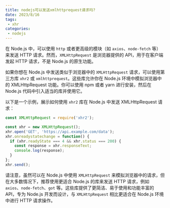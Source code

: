 ```yaml
---
title: nodejs可以发送xmlhttprequest请求吗?
date: 2023/8/16
tags:
 - xhr
categories:
 - nodejs
---
```


在 Node.js 中，可以使用 `http` 或者更高级的模块（如 `axios`、`node-fetch` 等）来发送 HTTP 请求。然而，`XMLHttpRequest` 是浏览器提供的 API，用于在客户端发起 HTTP 请求，不是 Node.js 的原生功能。

如果你想在 Node.js 中发送类似于浏览器中的 `XMLHttpRequest` 请求，可以使用第三方库 `xhr2` 或 `xmlhttprequest`。这些库允许你在 Node.js 环境中模拟浏览器中的 XMLHttpRequest 功能。你可以使用 npm 或者 yarn 进行安装，然后在 Node.js 代码中引入适当的库并使用它。

以下是一个示例，展示如何使用 `xhr2` 库在 Node.js 中发送 XMLHttpRequest 请求：

```js
const XMLHttpRequest = require('xhr2');

const xhr = new XMLHttpRequest();
xhr.open('GET', 'https://api.example.com/data');
xhr.onreadystatechange = function() {
  if (xhr.readyState === 4 && xhr.status === 200) {
    const response = xhr.responseText;
    console.log(response);
  }
};
xhr.send();
```

请注意，虽然可以在 Node.js 中使用 `XMLHttpRequest` 来模拟浏览器中的请求，但在大多数情况下，推荐使用更适合 Node.js 的库来发送 HTTP 请求，例如 `axios`、`node-fetch`、`got` 等。这些库提供了更简洁、易于使用和功能丰富的 API，专为 Node.js 开发而设计，与 `XMLHttpRequest` 相比更适合在 Node.js 环境中进行 HTTP 请求操作。
